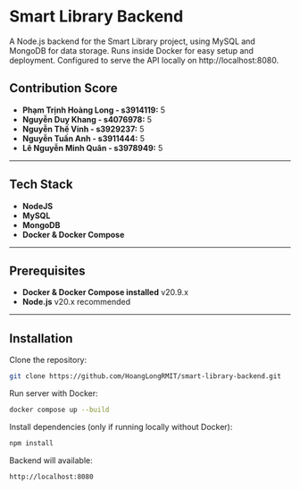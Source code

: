 # Smart Library Backend

A Node.js backend for the Smart Library project, using MySQL and MongoDB for data storage.
Runs inside Docker for easy setup and deployment.
Configured to serve the API locally on http://localhost:8080.

## Contribution Score
- **Phạm Trịnh Hoàng Long - s3914119:** 5
- **Nguyễn Duy Khang - s4076978:** 5
- **Nguyễn Thế Vinh - s3929237:** 5
- **Nguyễn Tuấn Anh - s3911444:** 5
- **Lê Nguyễn Minh Quân - s3978949:** 5

---

## Tech Stack
- **NodeJS**
- **MySQL**
- **MongoDB**
- **Docker & Docker Compose**

---

## Prerequisites
- **Docker & Docker Compose installed** v20.9.x
- **Node.js** v20.x recommended
 
---

## Installation

Clone the repository:
```bash
git clone https://github.com/HoangLongRMIT/smart-library-backend.git
```

Run server with Docker:
```bash
docker compose up --build
```

Install dependencies (only if running locally without Docker):
```bash
npm install
```

Backend will available:
```
http://localhost:8080
```